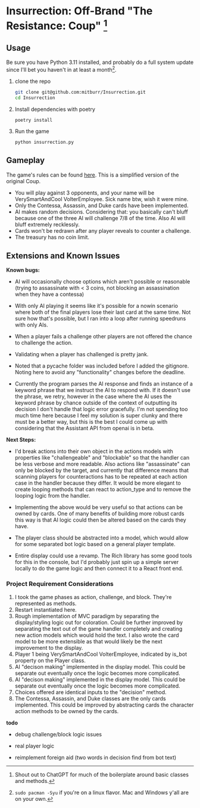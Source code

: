 # Insurrection: Off-Brand "The Resistance: Coup" [^1]

[^1]: Shout out to ChatGPT for much of the boilerplate around basic classes and methods.

## Usage

Be sure you have Python 3.11 installed, and probably do a full system update since I'll bet you haven't in at least a month[^2].
[^2]: `sudo pacman -Syu` if you're on a linux flavor. Mac and Windows y'all are on your own.

1. clone the repo
   ```bash
   git clone git@github.com:mitburr/Insurrection.git
   cd Insurrection
   ```
2. Install dependencies with poetry

   `poetry install`

3. Run the game

   `python insurrection.py`

## Gameplay

The game's rules can be found [here](https://www.ultraboardgames.com/coup/game-rules.php). This is a simplified version of the original Coup.

- You will play against 3 opponents, and your name will be VerySmartAndCool VolterEmployee. Sick name btw, wish it were mine.
- Only the Contessa, Assassin, and Duke cards have been implemented.
- AI makes random decisions. Considering that: you basically can't bluff because one of the three AI will challenge 7/8 of the time. Also AI will bluff extremely recklessly.
- Cards won't be redrawn after any player reveals to counter a challenge.
- The treasury has no coin limit.

## Extensions and Known Issues

**Known bugs:**

- AI will occasionally choose options which aren't possible or reasonable (trying to assassinate with < 3 coins, not blocking an assassination when they have a contessa)

- With only AI playing it seems like it's possible for a nowin scenario where both of the final players lose their last card at the same time. Not sure how that's possible, but I ran into a loop after running speedruns with only AIs.

- When a player fails a challenge other players are not offered the chance to challenge the action.

- Validating when a player has challenged is pretty jank.

- Noted that a pycache folder was included before I added the gitignore. Noting here to avoid any "functionality" changes before the deadline.

- Currently the program parses the AI response and finds an instance of a keyword phrase that we instruct the AI to respond with. If it doesn't use the phrase, we retry, however in the case where the AI uses the keyword phrase by chance outside of the context of outputting its decision I don't handle that logic error gracefully. I'm not spending too much time here because I feel my solution is super clunky and there must be a better way, but this is the best I could come up with considering that the Assistant API from openai is in beta.

**Next Steps:**

- I'd break actions into their own object in the actions models with properties like "challengeable" and "blockable" so that the handler can be less verbose and more readable. Also actions like "assassinate" can only be blocked by the target, and currently that difference means that scanning players for counteractions has to be repeated at each action case in the handler because they differ. It would be more elegant to create looping methods that can react to action_type and to remove the looping logic from the handler.

- Implementing the above would be very useful so that actions can be owned by cards. One of many benefits of building more robust cards this way is that AI logic could then be altered based on the cards they have.

- The player class should be abstracted into a model, which would allow for some separated bot logic based on a general player template.

- Entire display could use a revamp. The Rich library has some good tools for this in the console, but I'd probably just spin up a simple server locally to do the game logic and then connect it to a React front end.

### Project Requirement Considerations

1. I took the game phases as action, challenge, and block. They're represented as methods.
2. Restart instantiated here.
3. Rough implementation of MVC paradigm by separating the display/styling logic out for coloration. Could be further improved by separating the text out of the game handler completely and creating new action models which would hold the text. I also wrote the card model to be more extensible as that would likely be the next improvement to the display.
4. Player 1 being VerySmartAndCool VolterEmployee, indicated by is_bot property on the Player class.
5. AI "decison making" implemented in the display model. This could be separate out eventually once the logic becomes more complicated.
6. AI "decison making" implemented in the display model. This could be separate out eventually once the logic becomes more complicated.
7. Choices offered are identical inputs to the "decision" method.
8. The Contessa, Assassin, and Duke classes are the only cards implemented. This could be improved by abstracting cards the character action methods to be owned by the cards.

**todo**

- debug challenge/block logic issues

- real player logic

- reimplement foreign aid (two words in decision find from bot text)
